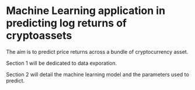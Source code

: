 # Machine Learning application in predicting log returns of cryptoassets
The aim is to predict price returns across a bundle of cryptocurrency asset.


Section 1 will be dedicated to data exporation. 


Section 2 will detail the machine learning model and the parameters used to predict. 
